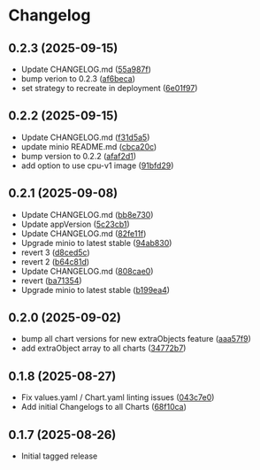 # Changelog


## 0.2.3 (2025-09-15)

* Update CHANGELOG.md ([55a987f](https://github.com/dloewen2/helm-charts/commit/55a987f))
* bump verion to 0.2.3 ([af6beca](https://github.com/dloewen2/helm-charts/commit/af6beca))
* set strategy to recreate in deployment ([6e01f97](https://github.com/dloewen2/helm-charts/commit/6e01f97))

## 0.2.2 (2025-09-15)

* Update CHANGELOG.md ([f31d5a5](https://github.com/dloewen2/helm-charts/commit/f31d5a5))
* update minio README.md ([cbca20c](https://github.com/dloewen2/helm-charts/commit/cbca20c))
* bump version to 0.2.2 ([afaf2d1](https://github.com/dloewen2/helm-charts/commit/afaf2d1))
* add option to use cpu-v1 image ([91bfd29](https://github.com/dloewen2/helm-charts/commit/91bfd29))

## 0.2.1 (2025-09-08)

* Update CHANGELOG.md ([bb8e730](https://github.com/dloewen2/helm-charts/commit/bb8e730))
* Update appVersion ([5c23cb1](https://github.com/dloewen2/helm-charts/commit/5c23cb1))
* Update CHANGELOG.md ([82fe11f](https://github.com/dloewen2/helm-charts/commit/82fe11f))
* Upgrade minio to latest stable ([94ab830](https://github.com/dloewen2/helm-charts/commit/94ab830))
* revert 3 ([d8ced5c](https://github.com/dloewen2/helm-charts/commit/d8ced5c))
* revert 2 ([b64c81d](https://github.com/dloewen2/helm-charts/commit/b64c81d))
* Update CHANGELOG.md ([808cae0](https://github.com/dloewen2/helm-charts/commit/808cae0))
* revert ([ba71354](https://github.com/dloewen2/helm-charts/commit/ba71354))
* Upgrade minio to latest stable ([b199ea4](https://github.com/dloewen2/helm-charts/commit/b199ea4))

## 0.2.0 (2025-09-02)

* bump all chart versions for new extraObjects feature ([aaa57f9](https://github.com/dloewen2/helm-charts/commit/aaa57f9))
* add extraObject array to all charts ([34772b7](https://github.com/dloewen2/helm-charts/commit/34772b7))

## 0.1.8 (2025-08-27)

* Fix values.yaml / Chart.yaml linting issues ([043c7e0](https://github.com/dloewen2/helm-charts/commit/043c7e0))
* Add initial Changelogs to all Charts ([68f10ca](https://github.com/dloewen2/helm-charts/commit/68f10ca))

## 0.1.7 (2025-08-26)

* Initial tagged release
